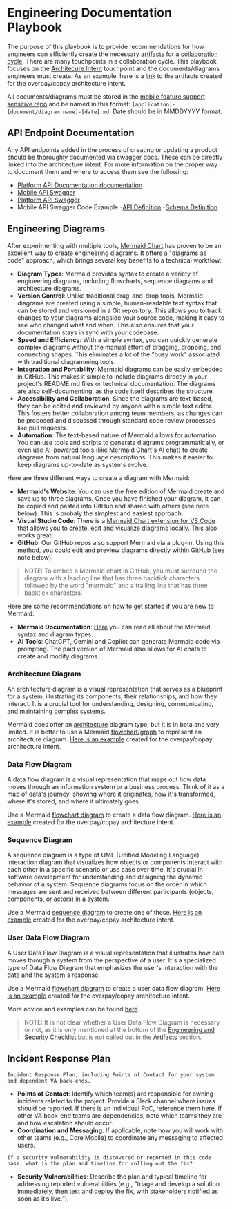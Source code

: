 # Engineering Documentation Playbook

The purpose of this playbook is to provide recommendations for how engineers can efficiently create the necessary [artifacts](https://github.com/department-of-veterans-affairs/va.gov-team-sensitive/blob/master/platform/engineering/collaboration-cycle/architecture-intent/checklist/eng-sec-checklist.md#artifacts) for a [collaboration cycle](https://depo-platform-documentation.scrollhelp.site/collaboration-cycle/overview). There are many touchpoints in a collaboration cycle. This playbook focuses on the [Architecure Intent](https://depo-platform-documentation.scrollhelp.site/collaboration-cycle/architecture-intent) touchpoint and the documents/diagrams engineers must create. As an example, here is a [link](https://github.com/department-of-veterans-affairs/va.gov-team-sensitive/blob/master/platform/engineering/collaboration-cycle/architecture-intent/checklist/mfsimh-mobile-overpay-copay-08082025.md#artifacts) to the artifacts created for the overpay/copay architecture intent.

All documents/diagrams must be stored in the [mobile feature support sensitive repo](https://github.com/department-of-veterans-affairs/va.gov-team-sensitive/tree/master/platform/engineering/collaboration-cycle/architecture-intent/diagrams/mobile-feature-support) and be named in this format: `[application]-[document/diagram name]-[date].md`. Date should be in MMDDYYYY format.

## API Endpoint Documentation

Any API endpoints added in the process of creating or updating a product should be thoroughly documented via swagger docs. These can be directly linked into the architecture intent. For more information on the proper way to document them and where to access them see the following:
- [Platform API Documentation documentation](https://depo-platform-documentation.scrollhelp.site/developer-docs/documentation)
- [Mobile API Swagger](https://department-of-veterans-affairs.github.io/va-mobile-app/api/)
- [Platform API Swagger](https://department-of-veterans-affairs.github.io/va-digital-services-platform-docs/api-reference/)
- Mobile API Swagger Code Example
  -[API Definition](https://github.com/department-of-veterans-affairs/vets-api/blob/master/modules/mobile/docs/openapi.json#L4962)
  -[Schema Definition](https://github.com/department-of-veterans-affairs/vets-api/blob/master/modules/mobile/docs/schemas/MedicalCopay.yml)

## Engineering Diagrams

After experimenting with multiple tools, [Mermaid Chart](https://www.mermaidchart.com/) has proven to be an excellent way to create engineering diagrams. It offers a "diagrams as code" approach, which brings several key benefits to a technical workflow:

- **Diagram Types**: Mermaid provides syntax to create a variety of engineering diagrams, including flowcharts, sequence diagrams and architecture diagrams.
- **Version Control**: Unlike traditional drag-and-drop tools, Mermaid diagrams are created using a simple, human-readable text syntax that can be stored and versioned in a Git repository. This allows you to track changes to your diagrams alongside your source code, making it easy to see who changed what and when. This also ensures that your documentation stays in sync with your codebase.
- **Speed and Efficiency**: With a simple syntax, you can quickly generate complex diagrams without the manual effort of dragging, dropping, and connecting shapes. This eliminates a lot of the "busy work" associated with traditional diagramming tools.
- **Integration and Portability**: Mermaid diagrams can be easily embedded in GitHub. This makes it simple to include diagrams directly in your project's README.md files or technical documentation. The diagrams are also self-documenting, as the code itself describes the structure.
- **Accessibility and Collaboration**: Since the diagrams are text-based, they can be edited and reviewed by anyone with a simple text editor. This fosters better collaboration among team members, as changes can be proposed and discussed through standard code review processes like pull requests.
- **Automation**: The text-based nature of Mermaid allows for automation. You can use tools and scripts to generate diagrams programmatically, or even use AI-powered tools (like Mermaid Chart's AI chat) to create diagrams from natural language descriptions. This makes it easier to keep diagrams up-to-date as systems evolve.

Here are three different ways to create a diagram with Mermaid:

- **Mermaid's Website**: You can use the free edition of Mermaid create and save up to three diagrams. Once you have finished your diagram, it can be copied and pasted into GitHub and shared with others (see note below). This is probaly the simplest and easiest approach.
- **Visual Studio Code**: There is a [Mermaid Chart extension for VS Code](https://marketplace.visualstudio.com/items?itemName=MermaidChart.vscode-mermaid-chart) that allows you to create, edit and visualize diagrams locally. This also works great.
- **GitHub**: Our GitHub repos also support Mermaid via a plug-in. Using this method, you could edit and preview diagrams directly within GitHub (see note below).

> NOTE: To embed a Mermaid chart in GitHub, you must surround the diagram with a leading line that has three backtick characters followed by the word "mermaid" and a trailing line that has three backtick characters.

Here are some recommendations on how to get started if you are new to Mermaid:

- **Mermaid Documentation**: [Here](https://docs.mermaidchart.com/mermaid-oss/intro/index.html) you can read all about the Mermaid syntax and diagram types.
- **AI Tools**: ChatGPT, Gemini and Copilot can generate Mermaid code via prompting. The paid version of Mermaid also allows for AI chats to create and modify diagrams.

### Architecture Diagram

An architecture diagram is a visual representation that serves as a blueprint for a system, illustrating its components, their relationships, and how they interact. It is a crucial tool for understanding, designing, communicating, and maintaining complex systems.

Mermaid does offer an [architecture](https://docs.mermaidchart.com/mermaid-oss/syntax/architecture.html) diagram type, but it is in beta and very limited. It is better to use a Mermaid [flowchart/graph](https://docs.mermaidchart.com/mermaid-oss/syntax/flowchart.html) to represent an architecture diagram. [Here is an example](https://github.com/department-of-veterans-affairs/va.gov-team-sensitive/blob/master/platform/engineering/collaboration-cycle/architecture-intent/diagrams/mobile-feature-support/overpayments-copays-architecture-diagram-20250806.md) created for the overpay/copay architecture intent.

### Data Flow Diagram

A data flow diagram is a visual representation that maps out how data moves through an information system or a business process. Think of it as a map of data's journey, showing where it originates, how it's transformed, where it's stored, and where it ultimately goes.

Use a Mermaid [flowchart diagram](https://docs.mermaidchart.com/mermaid-oss/syntax/flowchart.html) to create a data flow diagram. [Here is an example](https://github.com/department-of-veterans-affairs/va.gov-team-sensitive/blob/master/platform/engineering/collaboration-cycle/architecture-intent/diagrams/mobile-feature-support/overpayments-copays-data-flow-diagram-20250808.md) created for the overpay/copay architecture intent.

### Sequence Diagram

A sequence diagram is a type of UML (Unified Modeling Language) interaction diagram that visualizes how objects or components interact with each other in a specific scenario or use case over time. It's crucial in software development for understanding and designing the dynamic behavior of a system. Sequence diagrams focus on the order in which messages are sent and received between different participants (objects, components, or actors) in a system.

Use a Mermaid [sequence diagram](https://docs.mermaidchart.com/mermaid-oss/syntax/sequenceDiagram.html) to create one of these. [Here is an example](https://github.com/department-of-veterans-affairs/va.gov-team-sensitive/blob/master/platform/engineering/collaboration-cycle/architecture-intent/diagrams/mobile-feature-support/overpayments-copays-sequence-diagram-20250808.md) created for the overpay/copay architecture intent.

### User Data Flow Diagram

A User Data Flow Diagram is a visual representation that illustrates how data moves through a system from the perspective of a user. It's a specialized type of Data Flow Diagram that emphasizes the user's interaction with the data and the system's response.

Use a Mermaid [flowchart diagram](https://docs.mermaidchart.com/mermaid-oss/syntax/flowchart.html) to create a user data flow diagram. [Here is an example](https://github.com/department-of-veterans-affairs/va.gov-team-sensitive/blob/master/platform/engineering/collaboration-cycle/architecture-intent/diagrams/mobile-feature-support/overpayments-copays-user-data-flow-20250729.md) created for the overpay/copay architecture intent.

More advice and examples can be found [here](https://github.com/department-of-veterans-affairs/va.gov-team-sensitive/blob/master/platform/practices/zero-silent-failures/how-to-create-a-user-data-flow-diagram.md).

> NOTE: It is not clear whether a User Data Flow Diagram is necessary or not, as it is only mentioned at the bottom of the [Engineering and Security Checklist](https://github.com/department-of-veterans-affairs/va.gov-team-sensitive/blob/master/platform/engineering/collaboration-cycle/architecture-intent/checklist/eng-sec-checklist.md#where-to-put-this-checklist-and-what-to-name-it) but is not called out in the [Artifacts](https://github.com/department-of-veterans-affairs/va.gov-team-sensitive/blob/master/platform/engineering/collaboration-cycle/architecture-intent/checklist/eng-sec-checklist.md#artifacts) section.

## Incident Response Plan

```Incident Response Plan, including Points of Contact for your system and dependent VA back-ends.```
- **Points of Contact**: Identify which team(s) are responsible for owning incidents related to the project. Provide a Slack channel where issues should be reported. If there is an individual PoC, reference them here. If other VA back-end teams are dependencies, note which teams they are and how escalation should occur.
- **Coordination and Messaging**: If applicable, note how you will work with other teams (e.g., Core Mobile) to coordinate any messaging to affected users.
  
```If a security vulnerability is discovered or reported in this code base, what is the plan and timeline for rolling out the fix?```
- **Security Vulnerabilities**: Describe the plan and typical timeline for addressing reported vulnerabilities (e.g., “triage and develop a solution immediately, then test and deploy the fix, with stakeholders notified as soon as it’s live.”).
